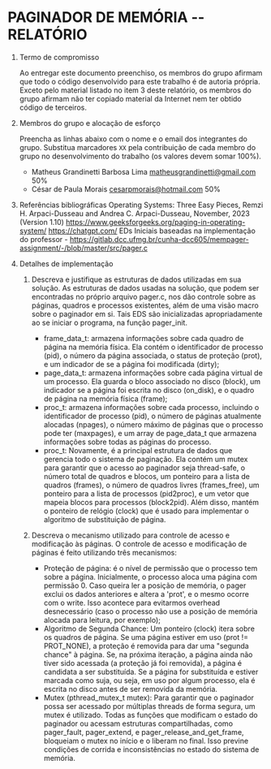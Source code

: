 <!-- LTeX: language=pt-BR -->

# PAGINADOR DE MEMÓRIA -- RELATÓRIO

1. Termo de compromisso

    Ao entregar este documento preenchiso, os membros do grupo afirmam que todo o código desenvolvido para este trabalho é de autoria própria.  Exceto pelo material listado no item 3 deste relatório, os membros do grupo afirmam não ter copiado material da Internet nem ter obtido código de terceiros.

2. Membros do grupo e alocação de esforço

    Preencha as linhas abaixo com o nome e o email dos integrantes do grupo.  Substitua marcadores `XX` pela contribuição de cada membro do grupo no desenvolvimento do trabalho (os valores devem somar 100%).

    * Matheus Grandinetti Barbosa Lima <matheusgrandinetti@gmail.com> 50%
    * César de Paula Morais <cesarpmorais@hotmail.com> 50%

3. Referências bibliográficas
Operating Systems: Three Easy Pieces, Remzi H. Arpaci-Dusseau and Andrea C. Arpaci-Dusseau, November, 2023 (Version 1.10)
https://www.geeksforgeeks.org/paging-in-operating-system/
https://chatgpt.com/
EDs Iniciais baseadas na implementação do professor - https://gitlab.dcc.ufmg.br/cunha-dcc605/mempager-assignment/-/blob/master/src/pager.c 

4. Detalhes de implementação
    1. Descreva e justifique as estruturas de dados utilizadas em sua solução.
        As estruturas de dados usadas na solução, que podem ser encontradas no próprio arquivo pager.c, nos dão controle sobre as páginas, quadros e processos existentes, além de uma visão macro sobre o paginador em si. Tais EDS são inicializadas apropriadamente ao se iniciar o programa, na função pager_init.
        - frame_data_t: armazena informações sobre cada quadro de página na memória física. Ela contém o identificador de processo (pid), o número da página associada, o status de proteção (prot), e um indicador de se a página foi modificada (dirty);
        - page_data_t: armazena informações sobre cada página virtual de um processo. Ela guarda o bloco associado no disco (block), um indicador se a página foi escrita no disco (on_disk), e o quadro de página na memória física (frame);
        - proc_t: armazena informações sobre cada processo, incluindo o identificador de processo (pid), o número de páginas atualmente alocadas (npages), o número máximo de páginas que o processo pode ter (maxpages), e um array de page_data_t que armazena informações sobre todas as páginas do processo.
        - proc_t: Novamente, é a principal estrutura de dados que gerencia todo o sistema de paginação. Ela contém um mutex para garantir que o acesso ao paginador seja thread-safe, o número total de quadros e blocos, um ponteiro para a lista de quadros (frames), o número de quadros livres (frames_free), um ponteiro para a lista de processos (pid2proc), e um vetor que mapeia blocos para processos (block2pid). Além disso, mantém o ponteiro de relógio (clock) que é usado para implementar o algoritmo de substituição de página.

    2. Descreva o mecanismo utilizado para controle de acesso e modificação às páginas.
        O controle de acesso e modificação de páginas é feito utilizando três mecanismos:
        - Proteção de página: é o nível de permissão que o processo tem sobre a página. Inicialmente, o processo aloca uma página com permissão 0. Caso queira ler a posição de memória, o pager exclui os dados anteriores e altera a 'prot', e o mesmo ocorre com o write. Isso acontece para evitarmos overhead desnecessário (caso o processo não use a posição de memória alocada para leitura, por exemplo);
        - Algoritmo de Segunda Chance: Um ponteiro (clock) itera sobre os quadros de página. Se uma página estiver em uso (prot != PROT_NONE), a proteção é removida para dar uma "segunda chance" à página. Se, na próxima iteração, a página ainda não tiver sido acessada (a proteção já foi removida), a página é candidata a ser substituída. Se a página for substituída e estiver marcada como suja, ou seja, em uso por algum processo, ela é escrita no disco antes de ser removida da memória.
        - Mutex (pthread_mutex_t mutex): Para garantir que o paginador possa ser acessado por múltiplas threads de forma segura, um mutex é utilizado. Todas as funções que modificam o estado do paginador ou acessam estruturas compartilhadas, como pager_fault, pager_extend, e pager_release_and_get_frame, bloqueiam o mutex no início e o liberam no final. Isso previne condições de corrida e inconsistências no estado do sistema de memória.